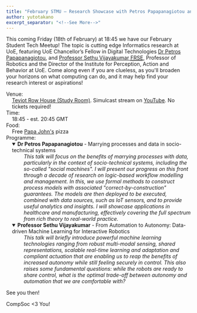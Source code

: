 ```yaml
---
title: "February STMU — Research Showcase with Petros Papapanagiotou and Sethu Vijayakumar"
author: yutotakano
excerpt_separator: "<!--See More-->"
---
```


<p>This coming Friday (<time datetime="2022-02-18 18:45Z">18th of February</time>) at 18:45 we have our February Student Tech Meetup! The topic is cutting edge Informatics research at UoE, featuring UoE Chancellor’s Fellow in Digital Technologies <a href="https://homepages.inf.ed.ac.uk/ppapapan/">Dr Petros Papapanagiotou</a>, and <a href="https://homepages.inf.ed.ac.uk/svijayak/">Professor Sethu Vijayakumar <abbr title="Fellowship of the Royal Society of Edinburgh">FRSE</abbr></a>, Professor of Robotics and the Director of the Institute for Perception, Action and Behavior at UoE. Come along even if you are clueless, as you'll broaden your horizons on what computing can do, and it may help find your research interest or aspirations!</p>
<dl><!--The following dt/dd are on one line to make the automatically generated excerpt (meta-description tag) cleaner-->
    <dt>Venue:</dt> <dd style="margin-left: 1rem"><a href="https://www.google.com/maps/place/Teviot+Row+House/@55.9450239,-3.1890559,18.61z/data=!4m9!1m2!2m1!1sTeviot+study+room!3m5!1s0x4887c7849d6aa7c9:0xddf6a9cb45ba732a!8m2!3d55.9450989!4d-3.1886356!15sChFUZXZpb3Qgc3R1ZHkgcm9vbVoTIhF0ZXZpb3Qgc3R1ZHkgcm9vbZIBDXN0dWRlbnRfdW5pb26aASRDaGREU1VoTk1HOW5TMFZKUTBGblNVTlJOM0JMTFd0blJSQUI?hl=en">Teviot Row House (Study Room)</a>. Simulcast stream on <a href="https://www.youtube.com/channel/UCOEMTnIKR29AnSVVdLQZg3Q" title="Click to go to the CompSoc YouTube channel">YouTube</a>. No tickets required!</dd>
    <dt>Time:</dt> <dd style="margin-left: 1rem">18:45 - est. 20:45 GMT</dd>
    <dt>Food:</dt> <dd style="margin-left: 1rem">Free <a href="https://www.papajohns.co.uk/" title="Click to go to the Papa John's website">Papa John's</a> pizza</dd>
    <dt>Programme:</dt>
    <!--See More-->
    <dd style="margin-left: 1rem">
        <details open>
            <summary><b>Dr Petros Papapanagiotou</b> - Marrying processes and data in socio-technical systems</summary>
            <quote style="font-style: italic; display: block; padding-left: 2rem">
                This talk will focus on the benefits of marrying processes with data, particularly in the context of socio-technical systems, including the so-called "social machines". I will present our progress on this front through a decade of research on logic-based workflow modelling and management. In this, we use formal methods to construct process models with associated "correct-by-construction" guarantees. The models are then deployed to be executed, combined with data sources, such as IoT sensors, and to provide useful analytics and insights. I will showcase applications in healthcare and manufacturing, effectively covering the full spectrum from rich theory to real-world practice.
            </quote>
        </details>
        <details open>
            <summary><b>Professor Sethu Vijayakumar</b> - From Automation to Autonomy: Data-driven Machine Learning for Interactive Robotics</summary>
            <quote style="font-style: italic; display: block; padding-left: 2rem">
                This talk will briefly introduce powerful machine learning technologies ranging from robust multi-modal sensing, shared representations, scalable real-time learning and adaptation and compliant actuation that are enabling us to reap the benefits of increased autonomy while still feeling securely in control. This also raises some fundamental questions: while the robots are ready to share control, what is the optimal trade-off between autonomy and automation that we are comfortable with?
            </quote>
        </details>
    </dd>
</dl>

<p>See you then!</p>

<p>CompSoc &lt;3 You!</p>

